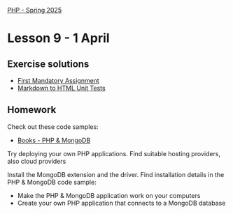 [PHP - Spring 2025](https://github.com/arturomorarioja-kea/WD_PHP_F25/blob/main/README.md)

# Lesson 9 - 1 April

## Exercise solutions
- [First Mandatory Assignment](https://github.com/arturomorarioja/php_company_employees)
- [Markdown to HTML Unit Tests](https://github.com/arturomorarioja/php_markdown_to_html_unit_tests)

## Homework
Check out these code samples:
- [Books - PHP & MongoDB](https://github.com/arturomorarioja/php_books_mongodb)

Try deploying your own PHP applications. Find suitable hosting providers, also cloud providers

Install the MongoDB extension and the driver. Find installation details in the PHP & MongoDB code sample: 
- Make the PHP & MongoDB application work on your computers
- Create your own PHP application that connects to a MongoDB database

[- Films REST API(https://github.com/arturomorarioja/php_films_rest_api)]: #
[--> Give Freja feedback on 1MA]: #
